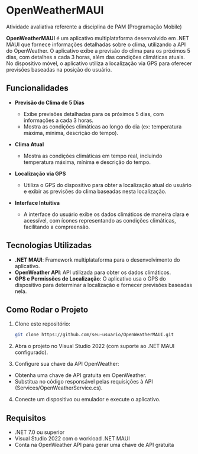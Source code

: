 # OpenWeatherMAUI
Atividade avaliativa referente a disciplina de PAM (Programação Mobile)

**OpenWeatherMAUI** é um aplicativo multiplataforma desenvolvido em .NET MAUI que fornece informações detalhadas sobre o clima, utilizando a API do OpenWeather. O aplicativo exibe a previsão do clima para os próximos 5 dias, com detalhes a cada 3 horas, além das condições climáticas atuais. No dispositivo móvel, o aplicativo utiliza a localização via GPS para oferecer previsões baseadas na posição do usuário.

## Funcionalidades

- **Previsão do Clima de 5 Dias**
  - Exibe previsões detalhadas para os próximos 5 dias, com informações a cada 3 horas.
  - Mostra as condições climáticas ao longo do dia (ex: temperatura máxima, mínima, descrição do tempo).

- **Clima Atual**
  - Mostra as condições climáticas em tempo real, incluindo temperatura máxima, mínima e descrição do tempo.

- **Localização via GPS**
  - Utiliza o GPS do dispositivo para obter a localização atual do usuário e exibir as previsões do clima baseadas nesta localização.

- **Interface Intuitiva**
  - A interface do usuário exibe os dados climáticos de maneira clara e acessível, com ícones representando as condições climáticas, facilitando a compreensão.

## Tecnologias Utilizadas

- **.NET MAUI**: Framework multiplataforma para o desenvolvimento do aplicativo.
- **OpenWeather API**: API utilizada para obter os dados climáticos.
- **GPS e Permissões de Localização**: O aplicativo usa o GPS do dispositivo para determinar a localização e fornecer previsões baseadas nela.

## Como Rodar o Projeto

1. Clone este repositório:
   ```bash
   git clone https://github.com/seu-usuario/OpenWeatherMAUI.git
   
2. Abra o projeto no Visual Studio 2022 (com suporte ao .NET MAUI configurado).

3. Configure sua chave da API OpenWeather:
  - Obtenha uma chave de API gratuita em OpenWeather.
  - Substitua <sua-chave-api> no código responsável pelas requisições à API (Services/OpenWeatherService.cs).

4. Conecte um dispositivo ou emulador e execute o aplicativo.

## Requisitos
 - .NET 7.0 ou superior
 - Visual Studio 2022 com o workload .NET MAUI
 - Conta na OpenWeather API para gerar uma chave de API gratuita
